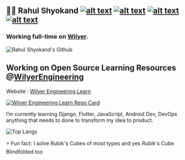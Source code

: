 ## 👨‍💻 Rahul Shyokand    [![alt text][3.1]](https://twitter.com/rahulshyokand)  [![alt text ][2.1]](https://instagram.com/rahulshyokand)  [![alt text ][1.1]](https://www.linkedin.com/in/rahul-shyokand-374512165/) [![alt text][4.1]](https://www.youtube.com/channel/UCArhhQ4mp-448y1pUzYSpRg) 

### Working full-time on [Wilyer](https://wilyer.com).


[1.1]: https://www.iconfinder.com/data/icons/social-media-2285/512/1_Linkedin_unofficial_colored_svg-32.png (linked icon with padding)
[2.1]: https://www.iconfinder.com/data/icons/social-media-2285/512/1_Instagram_colored_svg_1-32.png (insta icon with padding)
[3.1]: https://www.iconfinder.com/data/icons/social-media-2285/512/1_Twitter_colored_svg-32.png (twitter icon with padding)
[4.1]: https://www.iconfinder.com/data/icons/social-media-2285/512/1_Youtube_colored_svg-32.png (twitter icon with padding)


![Rahul Shyokand's Github](https://github-readme-stats-three-lac.vercel.app/api?username=rahulshyokand&bg_color=45,00dcff,0017ff&title_color=fff&text_color=fff&show_icons=true&theme=radical&&count_private=true)

## Working on Open Source Learning Resources  @[WilyerEngineering](https://github.com/WilyerEngineering)
Website : [Wilyer Engineering Learn ](https://wilyerengineering.github.io/learn/)

[![Wilyer Engineering Learn Repo Card](https://github-readme-stats-three-lac.vercel.app/api/pin/?username=WilyerEngineering&repo=learn&theme=radical&bg_color=4,0017ff,00dcff&title_color=fff&text_color=fff)](https://github.com/WilyerEngineering/learn)


I’m currently learning Django, Flutter, JavaScript, Android Dev, DevOps anything that needs to done to transform my idea to product.

![Top Langs](https://github-readme-stats-three-lac.vercel.app/api/top-langs/?username=rahulshyokand&hide=html,css&theme=radical&count_private=true)


⚡ Fun fact: I solve Rubik's Cubes of most types and yes Rubik's Cube Blindfolded too 
